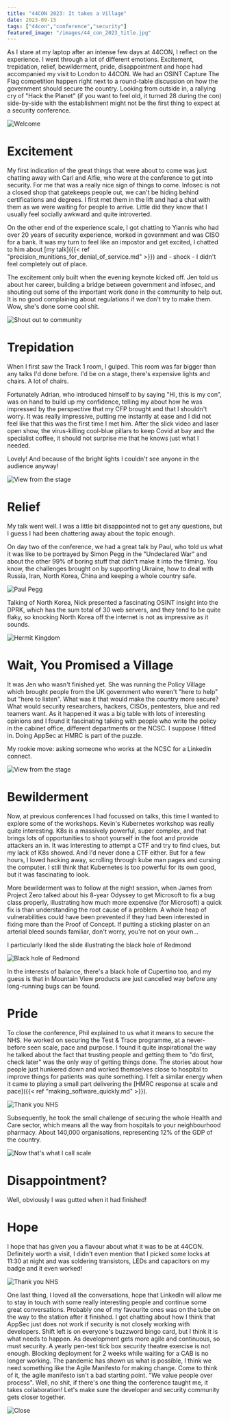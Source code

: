 ```yaml
---
title: "44CON 2023: It takes a Village"
date: 2023-09-15
tags: ["44con","conference","security"]
featured_image: "/images/44_con_2023_title.jpg"
---
```


As I stare at my laptop after an intense few days at 44CON, I reflect on the experience. I went through 
a lot of different emotions. Excitement, trepidation, relief, bewilderment, pride, disappointment and hope had accompanied
my visit to London to 44CON. We had an OSINT Capture The Flag competition happen right next to a round-table discussion 
on how the government should secure the country. Looking from outside in, a rallying cry of "Hack the Planet" (if you 
want to feel old, it turned 28 during the con) side-by-side with the establishment might not be the first thing to 
expect at a security conference.

![Welcome](/images/44_con_2023_welcome.jpg)

# Excitement

My first indication of the great things that were about to come was just chatting away with Carl and Alfie, who were
at the conference to get into security. For me that was a really nice sign of things to come. Infosec is not a closed
shop that gatekeeps people out, we can't be hiding behind certifications and degrees. I first met them in the lift
and had a chat with them as we were waiting for people to arrive. Little did they know that I usually feel socially 
awkward and quite introverted. 

On the other end of the experience scale, I got chatting to Yiannis who had over 20 years of security experience,
worked in government and was CISO for a bank. It was my turn to feel like an impostor and get excited, I chatted to him about 
[my talk]({{< ref "precision_munitions_for_denial_of_service.md" >}}) and - shock - I didn't feel completely out of place.

The excitement only built when the evening keynote kicked off. Jen told us about her career, building a bridge between
government and infosec, and shouting out some of the important work done in the community to help out. It is no 
good complaining about regulations if we don't try to make them. Wow, she's done some cool shit.

![Shout out to community](/images/44_con_2023_community_shout_out.jpg)

# Trepidation

When I first saw the Track 1 room, I gulped. This room was far bigger than any talks I'd done before. I'd be on a stage,
there's expensive lights and chairs. A lot of chairs.

Fortunately Adrian, who introduced himself to by saying "Hi, this is my con", was on hand to build up my confidence, 
telling my about how he was impressed by the perspective that my CFP brought and that I shouldn't worry. It was 
really impressive, putting me instantly at ease and I did not feel like that this was the first time I met him. After
the slick video and laser open show, the virus-killing cool-blue pillars to keep Covid at bay and the specialist
coffee, it should not surprise me that he knows just what I needed.

Lovely! And because of the bright lights I couldn't see anyone in the audience anyway!

![View from the stage](/images/44_con_2023_from_the_stage.jpg)

# Relief

My talk went well. I was a little bit disappointed not to get any questions, but I guess I had been chattering away
about the topic enough.

On day two of the conference, we had a great talk by Paul, who told us what it was like to be portrayed by Simon
Pegg in the "Undeclared War" and about the other 99% of boring stuff that didn't make it into the filming. You know,
the challenges brought on by supporting Ukraine, how to deal with Russia, Iran, North Korea, China and keeping 
a whole country safe.

![Paul Pegg](/images/44_con_2023_paul_pegg.jpg)

Talking of North Korea, Nick presented a fascinating OSINT insight into the DPRK, which has the sum total of 30 web
servers, and they tend to be quite flaky, so knocking North Korea off the internet is not as impressive as it sounds.

![Hermit Kingdom](/images/44_con_2023_hermit_kingdom.jpg)

# Wait, You Promised a Village

It was Jen who wasn't finished yet. She was running the Policy Village which brought people from the UK government who weren't
"here to help" but "here to listen". What was it that would make the country more secure? What would security 
researchers, hackers, CISOs, pentesters, blue and red teamers want. As it happened it was a big table with lots
of interesting opinions and I found it fascinating talking with people who write the policy in the cabinet office,
different departments or the NCSC. I suppose I fitted in. Doing AppSec at HMRC is part of the puzzle. 

My rookie move: asking someone who works at the NCSC for a LinkedIn connect.

![View from the stage](/images/44_con_2023_policy_village.jpg)

# Bewilderment

Now, at previous conferences I had focussed on talks, this time I wanted to explore some of the workshops. Kevin's
Kubernetes workshop was really quite interesting. K8s is a massively powerful, super complex, and that 
brings lots of opportunities to shoot yourself in the foot and provide attackers an in. It was interesting to 
attempt a CTF and try to find clues, but my lack of K8s showed. And I'd never done a CTF either. But for a few hours,
I loved hacking away, scrolling through kube man pages and cursing the computer. I still think that Kubernetes is
too powerful for its own good, but it was fascinating to look.

More bewilderment was to follow at the night session, when James from Project Zero talked about his 8-year Odyssey to 
get Microsoft to fix a bug class properly, illustrating how much more expensive (for Microsoft) a quick fix is than 
understanding the root cause of a problem. A whole heap of vulnerabilities could have been prevented if they had been
interested in fixing more than the Proof of Concept. If putting a sticking plaster on an arterial bleed sounds familiar,
don't worry, you're not on your own...

I particularly liked the slide illustrating the black hole of Redmond

![Black hole of Redmond](/images/44_con_2023_black_hole.jpg)

In the interests of balance, there's a black hole of Cupertino too, and my guess is that in Mountain View products 
are just cancelled way before any long-running bugs can be found.


# Pride

To close the conference, Phil explained to us what it means to secure the NHS. He worked on securing the Test & Trace
programme, at a never-before seen scale, pace and purpose. I found it quite inspirational the way he talked about the fact
that trusting people and getting them to "do first, check later" was the only way of getting things done. The
stories about how people just hunkered down and worked themselves close to hospital to improve things for patients was
quite something. I felt a similar energy when it came to playing a small part delivering the [HMRC response at scale and
pace]({{< ref "making_software_quickly.md" >}}). 

![Thank you NHS](/images/44_con_2023_thank_you_nhs.jpg)

Subsequently, he took the small challenge of securing the whole Health and Care sector, which means all the way from 
hospitals to your neighbourhood pharmacy. About 140,000 organisations, representing 12% of the GDP of the country. 

![Now that's what I call scale](/images/44_con_2023_scale.png)

# Disappointment?

Well, obviously I was gutted when it had finished! 

# Hope

I hope that has given you a flavour about what it was to be at 44CON. Definitely worth a visit, I didn't even mention
that I picked some locks at 11:30 at night and was soldering transistors, LEDs and capacitors on my badge and it even
worked!

![Thank you NHS](/images/44_con_2023_badge.jpg)

One last thing, I loved all the conversations, hope that LinkedIn will allow me to stay in touch with some really
interesting people and continue some great conversations. Probably one of my favourite ones was on the tube on the
way to the station after it finished. I got chatting about how I think that AppSec just does not work if security
is not closely working with developers. Shift left is on everyone's buzzword bingo card, but I think it is what needs
to happen. As development gets more agile and continuous, so must security. A yearly pen-test tick box security theatre
exercise is not enough. Blocking deployment for 2 weeks while waiting for a CAB is no longer
working. The pandemic has shown us what is possible, I think we need something like the Agile Manifesto for making change.
Come to think of it, the agile manifesto isn't a bad starting point. "We value people over process". Well, no shit,
if there's one thing the conference taught me, it takes collaboration! Let's make sure the developer and security 
community gets closer together.

![Close](/images/44_con_2023_close.jpg)